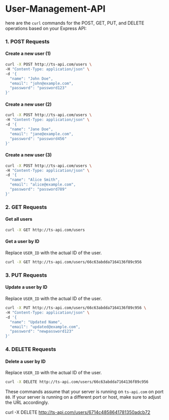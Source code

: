 # User-Management-API


here are the `curl` commands for the POST, GET, PUT, and DELETE operations based on your Express API:

### 1. POST Requests

#### Create a new user (1)
```sh
curl -X POST http://ts-api.com/users \
-H "Content-Type: application/json" \
-d '{
  "name": "John Doe",
  "email": "john@example.com",
  "password": "password123"
}'
```

#### Create a new user (2)
```sh
curl -X POST http://ts-api.com/users \
-H "Content-Type: application/json" \
-d '{
  "name": "Jane Doe",
  "email": "jane@example.com",
  "password": "password456"
}'
```

#### Create a new user (3)
```sh
curl -X POST http://ts-api.com/users \
-H "Content-Type: application/json" \
-d '{
  "name": "Alice Smith",
  "email": "alice@example.com",
  "password": "password789"
}'
```

### 2. GET Requests

#### Get all users
```sh
curl -X GET http://ts-api.com/users
```

#### Get a user by ID
Replace `USER_ID` with the actual ID of the user.
```sh
curl -X GET http://ts-api.com/users/66c63abdda7164136f89c956
```

### 3. PUT Requests

#### Update a user by ID
Replace `USER_ID` with the actual ID of the user.
```sh
curl -X PUT http://ts-api.com/users/66c63abdda7164136f89c956 \
-H "Content-Type: application/json" \
-d '{
  "name": "Updated Name",
  "email": "updated@example.com",
  "password": "newpassword123"
}'
```

### 4. DELETE Requests

#### Delete a user by ID
Replace `USER_ID` with the actual ID of the user.
```sh
curl -X DELETE http://ts-api.com/users/66c63abdda7164136f89c956
```

These commands assume that your server is running on `ts-api.com` on port `80`. If your server is running on a different port or host, make sure to adjust the URL accordingly.


curl -X DELETE http://ts-api.com/users/6714c4858641781350adcb72